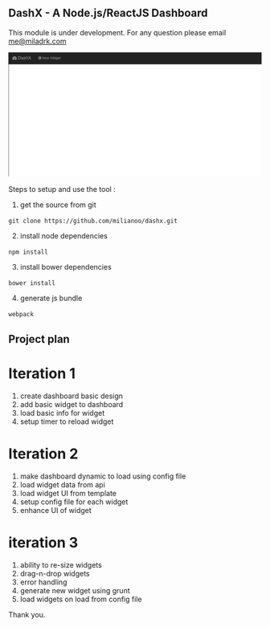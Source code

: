 DashX - A Node.js/ReactJS Dashboard
---------------------------

This module is under development. For any question please email me@miladrk.com


![alt tag](./Animation.gif)


Steps to setup and use the tool :

1. get the source from git 

`git clone https://github.com/milianoo/dashx.git`

2. install node dependencies

`npm install`

3. install bower dependencies

`bower install` 

4. generate js bundle 

`webpack`

Project plan 
------------

Iteration 1
===========

1. create dashboard basic design 
2. add basic widget to dashboard
3. load basic info for widget
4. setup timer to reload widget


Iteration 2
===========

1. make dashboard dynamic to load using config file
2. load widget data from api 
3. load widget UI from template
4. setup config file for each widget
5. enhance UI of widget 


iteration 3
===========

1. ability to re-size widgets
2. drag-n-drop widgets
3. error handling 
4. generate new widget using grunt 
5. load widgets on load from config file


Thank you.